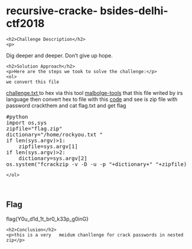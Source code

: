 
<!DOCTYPE html>
<html>

<body>
    <h1>recursive-cracke- bsides-delhi-ctf2018</h1>

    <h2>Challenge Description</h2>
    <p> 
 Dig deeper and deeper. Don’t give up hope.
</p>
 
    <h2>Solution Approach</h2>
    <p>Here are the steps we took to solve the challenge:</p>
    <ol>
    we convert this file 
<a href="https://cybersecctf.github.io/blog/2024/bsidesdl/RecursiveCracker/challenge.txt">challenge.txt </a> to hex via this tool
<a href="https://zb3.me/malbolge-tools/#interpreter">malbolge-tools</a> that this file writed by irs language
then convert hex to file with this <a href="https://cybersecctf.github.io/blog/2024/bsidesdl/RecursiveCracker/writeup2.md">code</a>
and see is zip file with password crackthem and cat flag.txt and get flag
<pre>
#python
import os,sys
zipfile="flag.zip"
dictionary="/home/rockyou.txt "
if len(sys.argv)>1:
    zipfile=sys.argv[1]
if len(sys.argv)>2:
    dictionary=sys.argv[2]
os.system("fcrackzip -v -D -u -p "+dictionary+" "+zipfile)
</pre>
       
    
    </ol>
<br>
    <h2>Flag</h2>
    <p class="flag">flag{Y0u_d1d_1t_br0_k33p_g0inG}
</p>

    <h2>Conclusion</h2>
    <p>this is a very   meidum chanllenge for crack passwords in nested zip</p>
</body>
</html>
